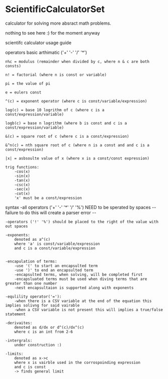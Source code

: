 # ScientificCalculatorSet
calculator for solving more absract math problems.

nothing to see here :) for the moment anyway

scientifc calculator usage guide

operators
	basic arthimatic ('+' '-' '/' '*')

	n%c = modulus (remainder when divided by c, where n & c are both consts)

	n! = factorial (where n is const or variable)

	pi = the value of pi

	e = eulers const

	^(c) = exponent operator (where c is const/variable/expression)

	log(c) = base 10 logrithm of c (where c is a const/expression/variable)

	logb(c) = base n logrithm (where b is const and c is a const/expression/variable)

	&(c) = square root of c (where c is a const/expression)

	&^n(c) = nth square root of c (where n is a const and and c is a const/expression)

	|x| = asbsoulte value of x (where x is a const/const expression) 

	trig functions:
		-cos(x)
		-sin(x)
		-tan(x)
		-csc(x)
		-sec(x)
		-cot(x)
		'x' must be a const/expression

syntax
	-all operators ('+' '-' '*' '/' '%') NEED to be sperated by spaces 
	-- failure to do this will create a parser error --
	
	-operators ('!' '%') should be placed to the right of the value with out spaces

	-exponents:
		denoted as a^(c) 
		where 'a' is const/variable/expression 
		and c is a const/variable/expression
			

	-encapulation of terms:
		-use '(' to start an encapsulted term
		-use ')' to end an encapsulted term	
		-encapsulted terms, when solving, will be completed first
		-encapsluated terms must be used when diving terms that are greater than one number
		-nest encapsultaion is supported along with exponents

	-equlility operator('='): 
		-when there is a CSV variable at the end of the equation this implies solivng for said vairable
		-when a CSV variable is not present this will implies a true/false statement

	-derivaites:
		denoted as d/dx or d^(c)/dx^(c)
		where c is an int from 2-6

	-intergrals:
		under construction :)

	-limits:
		denoted as x->c
		where x is vairble used in the corrospoinding expression 
		and c is const
		-> finds general limit
		
